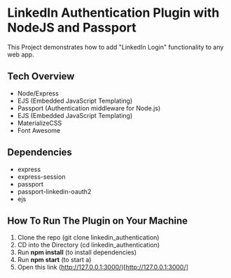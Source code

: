 # LinkedIn Authentication Plugin with NodeJS and Passport

This Project demonstrates how to add "LinkedIn Login" functionality to any web app.

## Tech Overview

- Node/Express
- EJS (Embedded JavaScript Templating)
- Passport (Authentication middleware for Node.js)
- EJS (Embedded JavaScript Templating)
- MaterializeCSS
- Font Awesome

## Dependencies

- express
- express-session
- passport
- passport-linkedin-oauth2
- ejs

## How To Run The Plugin on Your Machine

1. Clone the repo (git clone linkedin_authentication)
2. CD into the Directory (cd linkedin_authentication)
3. Run **npm install** (to install dependencies)
4. Run **npm start** (to start a)
5. Open this link (http://127.0.0.1:3000/)[http://127.0.0.1:3000/]